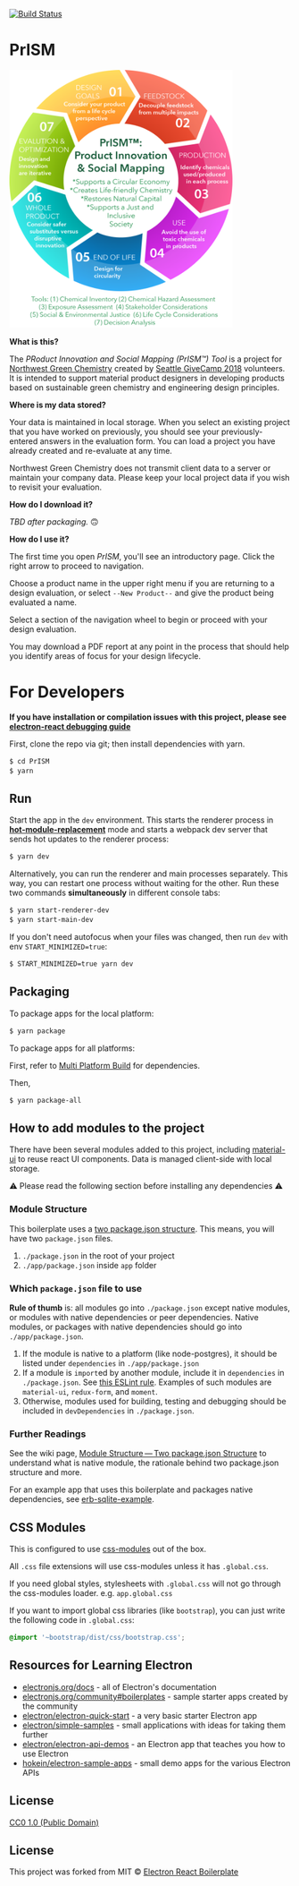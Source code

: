 [![Build Status](https://travis-ci.com/NorthwestGreenChemistry/PrISM.svg?branch=develop)](https://travis-ci.com/NorthwestGreenChemistry/PrISM)
# PrISM

<img src="/app/assets/0-prism-cycle/prism-infographic.png" width="400" height="460" alt="Prism Wheel">

**What is this?**

The _PRoduct Innovation and Social Mapping (PrISM™) Tool_ is a project for [Northwest Green Chemistry](https://www.northwestgreenchemistry.org/) created by [Seattle GiveCamp 2018](http://seattlegivecamp.org/) volunteers. It is intended to support material product designers in developing products based on sustainable green chemistry and engineering design principles.

**Where is my data stored?**

Your data is maintained in local storage. When you select an existing project that you have worked on previously, you should see your previously-entered answers in the evaluation form. You can load a project you have already created and re-evaluate at any time.

Northwest Green Chemistry does not transmit client data to a server or maintain your company data. Please keep your local project data if you wish to revisit your evaluation.

**How do I download it?**

*TBD after packaging.* 🙃

**How do I use it?**

The first time you open *PrISM*, you'll see an introductory page. Click the right arrow to proceed to navigation.

Choose a product name in the upper right menu if you are returning to a design evaluation, or select `--New Product--` and give the product being evaluated a name.

Select a section of the navigation wheel to begin or proceed with your design evaluation.

You may download a PDF report at any point in the process that should help you identify areas of focus for your design lifecycle.

# For Developers

**If you have installation or compilation issues with this project, please see [electron-react debugging guide](https://github.com/electron-react-boilerplate/electron-react-boilerplate/issues/400)**

First, clone the repo via git; then install dependencies with yarn.

```bash
$ cd PrISM
$ yarn
```

## Run
Start the app in the `dev` environment. This starts the renderer process in [**hot-module-replacement**](https://webpack.js.org/guides/hmr-react/) mode and starts a webpack dev server that sends hot updates to the renderer process:
```bash
$ yarn dev
```

Alternatively, you can run the renderer and main processes separately. This way, you can restart one process without waiting for the other. Run these two commands **simultaneously** in different console tabs:
```bash
$ yarn start-renderer-dev
$ yarn start-main-dev
```

If you don't need autofocus when your files was changed, then run `dev` with env `START_MINIMIZED=true`:
```bash
$ START_MINIMIZED=true yarn dev
```

## Packaging

To package apps for the local platform:

```bash
$ yarn package
```

To package apps for all platforms:

First, refer to [Multi Platform Build](https://www.electron.build/multi-platform-build) for dependencies.

Then,

```bash
$ yarn package-all
```

## How to add modules to the project

There have been several modules added to this project, including [material-ui](http://www.material-ui.com/) to reuse react UI components.
Data is managed client-side with local storage.

⚠️ Please read the following section before installing any dependencies ⚠️

### Module Structure

This boilerplate uses a [two package.json structure](https://github.com/electron-userland/electron-builder/wiki/Two-package.json-Structure). This means, you will have two `package.json` files.

1. `./package.json` in the root of your project
1. `./app/package.json` inside `app` folder

### Which `package.json` file to use

**Rule of thumb** is: all modules go into `./package.json` except native modules, or modules with native dependencies or peer dependencies. Native modules, or packages with native dependencies should go into `./app/package.json`.

1. If the module is native to a platform (like node-postgres), it should be listed under `dependencies` in `./app/package.json`
2. If a module is `import`ed by another module, include it in `dependencies` in `./package.json`. See [this ESLint rule](https://github.com/benmosher/eslint-plugin-import/blob/master/docs/rules/no-extraneous-dependencies.md). Examples of such modules are `material-ui`, `redux-form`, and `moment`.
3. Otherwise, modules used for building, testing and debugging should be included in `devDependencies` in `./package.json`.

### Further Readings

See the wiki page, [Module Structure — Two package.json Structure](https://github.com/electron-react-boilerplate/electron-react-boilerplate/wiki/Module-Structure----Two-package.json-Structure) to understand what is native module, the rationale behind two package.json structure and more.

For an example app that uses this boilerplate and packages native dependencies, see [erb-sqlite-example](https://github.com/amilajack/erb-sqlite-example).

## CSS Modules

This is configured to use [css-modules](https://github.com/css-modules/css-modules) out of the box.

All `.css` file extensions will use css-modules unless it has `.global.css`.

If you need global styles, stylesheets with `.global.css` will not go through the
css-modules loader. e.g. `app.global.css`

If you want to import global css libraries (like `bootstrap`), you can just write the following code in `.global.css`:

```css
@import '~bootstrap/dist/css/bootstrap.css';
```

## Resources for Learning Electron
-   [electronjs.org/docs](https://electronjs.org/docs) - all of Electron's documentation
-   [electronjs.org/community#boilerplates](https://electronjs.org/community#boilerplates) - sample starter apps created by the community
-   [electron/electron-quick-start](https://github.com/electron/electron-quick-start) - a very basic starter Electron app
-   [electron/simple-samples](https://github.com/electron/simple-samples) - small applications with ideas for taking them further
-   [electron/electron-api-demos](https://github.com/electron/electron-api-demos) - an Electron app that teaches you how to use Electron
-   [hokein/electron-sample-apps](https://github.com/hokein/electron-sample-apps) - small demo apps for the various Electron APIs

## License

[CC0 1.0 (Public Domain)](LICENSE.md)

## License

This project was forked from MIT © [Electron React Boilerplate](https://github.com/electron-react-boilerplate)
